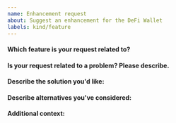 ```yaml
---
name: Enhancement request
about: Suggest an enhancement for the DeFi Wallet
labels: kind/feature
---
```


<!-- Please only use this template for submitting enhancement requests for exisiting features.
For new feature requests, kindly post them on <https://github.com/DeFiCh/app/discussions/categories/ideas> -->

#### Which feature is your request related to?

#### Is your request related to a problem? Please describe.

#### Describe the solution you'd like:

#### Describe alternatives you've considered: 

#### Additional context:
